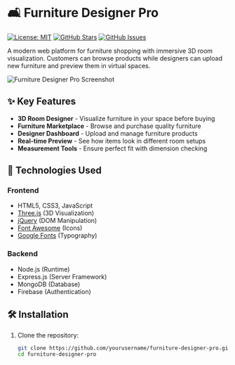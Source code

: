 # 🛋️ Furniture Designer Pro

[![License: MIT](https://img.shields.io/badge/License-MIT-blue.svg)](https://opensource.org/licenses/MIT)
[![GitHub Stars](https://img.shields.io/github/stars/yourusername/furniture-designer-pro.svg)](https://github.com/yourusername/furniture-designer-pro/stargazers)
[![GitHub Issues](https://img.shields.io/github/issues/yourusername/furniture-designer-pro.svg)](https://github.com/yourusername/furniture-designer-pro/issues)

A modern web platform for furniture shopping with immersive 3D room visualization. Customers can browse products while designers can upload new furniture and preview them in virtual spaces.

![Furniture Designer Pro Screenshot](assets/screenshot.png) <!-- Add a screenshot later -->

## ✨ Key Features

- **3D Room Designer** - Visualize furniture in your space before buying
- **Furniture Marketplace** - Browse and purchase quality furniture
- **Designer Dashboard** - Upload and manage furniture products
- **Real-time Preview** - See how items look in different room setups
- **Measurement Tools** - Ensure perfect fit with dimension checking

## 🚀 Technologies Used

### Frontend
- HTML5, CSS3, JavaScript
- [Three.js](https://threejs.org/) (3D Visualization)
- [jQuery](https://jquery.com/) (DOM Manipulation)
- [Font Awesome](https://fontawesome.com/) (Icons)
- [Google Fonts](https://fonts.google.com/) (Typography)

### Backend
- Node.js (Runtime)
- Express.js (Server Framework)
- MongoDB (Database)
- Firebase (Authentication)

## 🛠️ Installation

1. Clone the repository:
   ```bash
   git clone https://github.com/yourusername/furniture-designer-pro.git
   cd furniture-designer-pro
